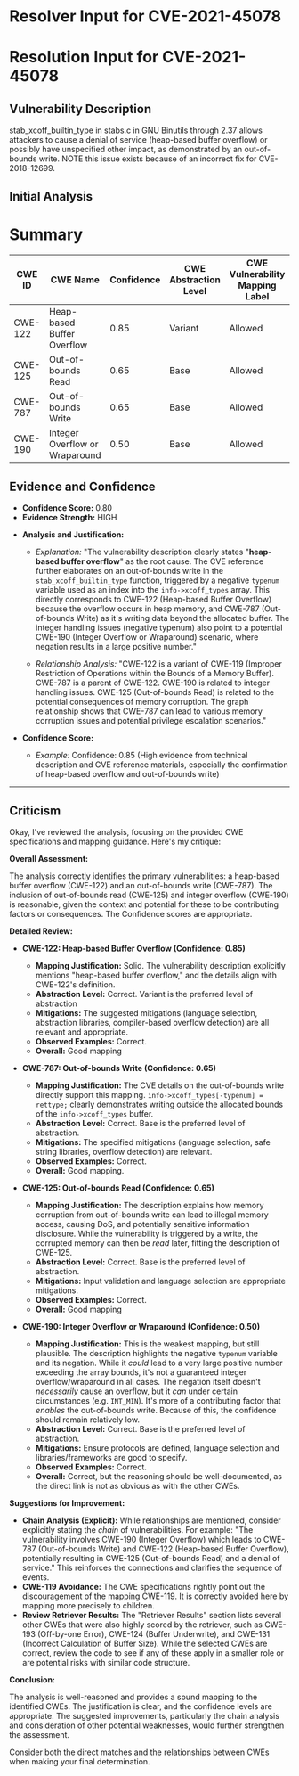 # Resolver Input for CVE-2021-45078

# Resolution Input for CVE-2021-45078

## Vulnerability Description
stab_xcoff_builtin_type in stabs.c in GNU Binutils through 2.37 allows attackers to cause a denial of service (heap-based buffer overflow) or possibly have unspecified other impact, as demonstrated by an out-of-bounds write. NOTE this issue exists because of an incorrect fix for CVE-2018-12699.

## Initial Analysis
# Summary
| CWE ID | CWE Name | Confidence | CWE Abstraction Level | CWE Vulnerability Mapping Label | CWE-Vulnerability Mapping Notes |
|---|---|---|---|---|---|
| CWE-122 | Heap-based Buffer Overflow | 0.85 | Variant | Allowed | Acceptable-Use |
| CWE-125 | Out-of-bounds Read | 0.65 | Base | Allowed | Acceptable-Use |
| CWE-787 | Out-of-bounds Write | 0.65 | Base | Allowed | Acceptable-Use |
| CWE-190 | Integer Overflow or Wraparound | 0.50 | Base | Allowed | Acceptable-Use |

## Evidence and Confidence

*   **Confidence Score:** 0.80
*   **Evidence Strength:** HIGH

- **Analysis and Justification:**
  - *Explanation:* "The vulnerability description clearly states "**heap-based buffer overflow**" as the root cause. The CVE reference further elaborates on an out-of-bounds write in the `stab_xcoff_builtin_type` function, triggered by a negative `typenum` variable used as an index into the `info->xcoff_types` array. This directly corresponds to CWE-122 (Heap-based Buffer Overflow) because the overflow occurs in heap memory, and CWE-787 (Out-of-bounds Write) as it's writing data beyond the allocated buffer. The integer handling issues (negative typenum) also point to a potential CWE-190 (Integer Overflow or Wraparound) scenario, where negation results in a large positive number."

  - *Relationship Analysis:* "CWE-122 is a variant of CWE-119 (Improper Restriction of Operations within the Bounds of a Memory Buffer). CWE-787 is a parent of CWE-122. CWE-190 is related to integer handling issues. CWE-125 (Out-of-bounds Read) is related to the potential consequences of memory corruption. The graph relationship shows that CWE-787 can lead to various memory corruption issues and potential privilege escalation scenarios."

- **Confidence Score:**
  - *Example:* Confidence: 0.85 (High evidence from technical description and CVE reference materials, especially the confirmation of heap-based overflow and out-of-bounds write)

---

## Criticism
Okay, I've reviewed the analysis, focusing on the provided CWE specifications and mapping guidance. Here's my critique:

**Overall Assessment:**

The analysis correctly identifies the primary vulnerabilities: a heap-based buffer overflow (CWE-122) and an out-of-bounds write (CWE-787). The inclusion of out-of-bounds read (CWE-125) and integer overflow (CWE-190) is reasonable, given the context and potential for these to be contributing factors or consequences. The Confidence scores are appropriate.

**Detailed Review:**

*   **CWE-122: Heap-based Buffer Overflow (Confidence: 0.85)**

    *   **Mapping Justification:** Solid. The vulnerability description explicitly mentions "heap-based buffer overflow," and the details align with CWE-122's definition.
    *   **Abstraction Level:** Correct. Variant is the preferred level of abstraction
    *   **Mitigations:** The suggested mitigations (language selection, abstraction libraries, compiler-based overflow detection) are all relevant and appropriate.
    *   **Observed Examples:** Correct.
    *   **Overall:** Good mapping

*   **CWE-787: Out-of-bounds Write (Confidence: 0.65)**

    *   **Mapping Justification:** The CVE details on the out-of-bounds write directly support this mapping. `info->xcoff_types[-typenum] = rettype;` clearly demonstrates writing outside the allocated bounds of the `info->xcoff_types` buffer.
    *   **Abstraction Level:** Correct. Base is the preferred level of abstraction.
    *   **Mitigations:** The specified mitigations (language selection, safe string libraries, overflow detection) are relevant.
    *    **Observed Examples:** Correct.
    *   **Overall:** Good mapping.

*   **CWE-125: Out-of-bounds Read (Confidence: 0.65)**

     *   **Mapping Justification:** The description explains how memory corruption from out-of-bounds write can lead to illegal memory access, causing DoS, and potentially sensitive information disclosure. While the vulnerability is triggered by a write, the corrupted memory can then be *read* later, fitting the description of CWE-125.
     *   **Abstraction Level:** Correct. Base is the preferred level of abstraction.
     *   **Mitigations:** Input validation and language selection are appropriate mitigations.
     *   **Observed Examples:** Correct.
     *   **Overall:** Good mapping

*   **CWE-190: Integer Overflow or Wraparound (Confidence: 0.50)**

    *   **Mapping Justification:** This is the weakest mapping, but still plausible. The description highlights the negative `typenum` variable and its negation. While it *could* lead to a very large positive number exceeding the array bounds, it's not a guaranteed integer overflow/wraparound in all cases. The negation itself doesn't *necessarily* cause an overflow, but it *can* under certain circumstances (e.g. `INT_MIN`).  It's more of a contributing factor that *enables* the out-of-bounds write. Because of this, the confidence should remain relatively low.
    *   **Abstraction Level:** Correct. Base is the preferred level of abstraction.
    *   **Mitigations:**  Ensure protocols are defined, language selection and libraries/frameworks are good to specify.
    *    **Observed Examples:** Correct.
    *   **Overall:** Correct, but the reasoning should be well-documented, as the direct link is not as obvious as with the other CWEs.

**Suggestions for Improvement:**

*   **Chain Analysis (Explicit):** While relationships are mentioned, consider explicitly stating the *chain* of vulnerabilities. For example: "The vulnerability involves CWE-190 (Integer Overflow) which leads to CWE-787 (Out-of-bounds Write) and CWE-122 (Heap-based Buffer Overflow), potentially resulting in CWE-125 (Out-of-bounds Read) and a denial of service." This reinforces the connections and clarifies the sequence of events.
*   **CWE-119 Avoidance:** The CWE specifications rightly point out the discouragement of the mapping CWE-119. It is correctly avoided here by mapping more precisely to children.
*  **Review Retriever Results:** The "Retriever Results" section lists several other CWEs that were also highly scored by the retriever, such as CWE-193 (Off-by-one Error), CWE-124 (Buffer Underwrite), and CWE-131 (Incorrect Calculation of Buffer Size). While the selected CWEs are correct, review the code to see if any of these apply in a smaller role or are potential risks with similar code structure.

**Conclusion:**

The analysis is well-reasoned and provides a sound mapping to the identified CWEs. The justification is clear, and the confidence levels are appropriate. The suggested improvements, particularly the chain analysis and consideration of other potential weaknesses, would further strengthen the assessment.

Consider both the direct matches and the relationships between CWEs
when making your final determination.
        